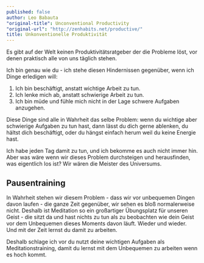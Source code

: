 ```yaml
---
published: false
author: Leo Babauta
"original-title": Unconventional Productivity
"original-url": "http://zenhabits.net/productive/"
title: Unkonventionelle Produktivität
---
```


Es gibt auf der Welt keinen Produktivitätsratgeber der die Probleme löst, vor denen praktisch alle von uns täglich stehen.

Ich bin genau wie du - ich stehe diesen Hindernissen gegenüber, wenn ich Dinge erledigen will:

1. Ich bin beschäftigt, anstatt wichtige Arbeit zu tun.
2. Ich lenke mich ab, anstatt schwierige Arbeit zu tun.
3. Ich bin müde und fühle mich nicht in der Lage schwere Aufgaben anzugehen.

Diese Dinge sind alle in Wahrheit das selbe Problem: wenn du wichtige aber schwierige Aufgaben zu tun hast, dann lässt du dich gerne ablenken, du hältst dich beschäftigt, oder du hängst einfach herum weil du keine Energie hast.

Ich habe jeden Tag damit zu tun, und ich bekomme es auch nicht immer hin. Aber was wäre wenn wir dieses Problem durchsteigen und herausfinden, was eigentlich los ist? Wir wären die Meister des Universums.

## Pausentraining

In Wahrheit stehen wir diesem Problem - dass wir vor unbequemen Dingen davon laufen - die ganze Zeit gegenüber, wir sehen es bloß normalerweise nicht. Deshalb ist Meditation so ein großartiger Übungsplatz für unseren Geist - die sitzt da und hast nichts zu tun als zu beobachten wie dein Geist vor dem Unbequemen dieses Moments davon läuft. Wieder und wieder. Und mit der Zeit lernst du damit zu arbeiten.

Deshalb schlage ich vor du nutzt deine wichtigen Aufgaben als Meditationstraining, damit du lernst mit dem Unbequemen zu arbeiten wenn es hoch kommt.


